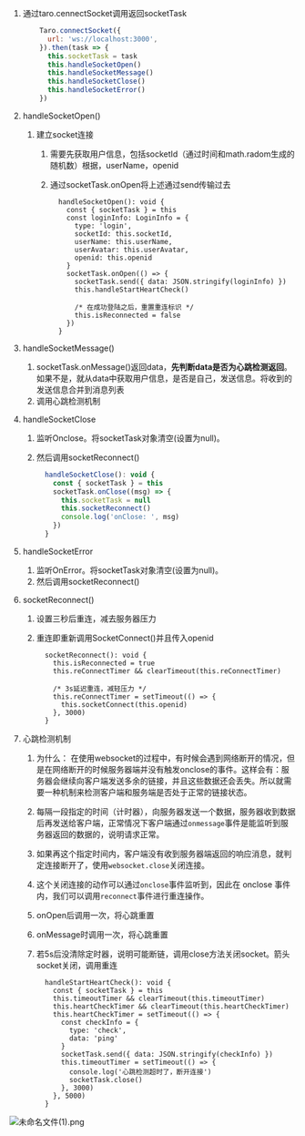 1. 通过taro.cennectSocket调用返回socketTask

   ```js
       Taro.connectSocket({
         url: 'ws://localhost:3000',
       }).then(task => {
         this.socketTask = task
         this.handleSocketOpen()
         this.handleSocketMessage()
         this.handleSocketClose()
         this.handleSocketError()
       })
   ```

2. handleSocketOpen()

   1. 建立socket连接
      1. 需要先获取用户信息，包括socketId（通过时间和math.radom生成的随机数）根据，userName，openid

      2. 通过socketTask.onOpen将上述通过send传输过去

         ```
           handleSocketOpen(): void {
             const { socketTask } = this
             const loginInfo: LoginInfo = {
               type: 'login',
               socketId: this.socketId,
               userName: this.userName,
               userAvatar: this.userAvatar,
               openid: this.openid
             }
             socketTask.onOpen(() => {
               socketTask.send({ data: JSON.stringify(loginInfo) })
               this.handleStartHeartCheck()
         
               /* 在成功登陆之后，重置重连标识 */
               this.isReconnected = false
             })
           }
         ```

         

3. handleSocketMessage()

   1. socketTask.onMessage()返回data，**先判断data是否为心跳检测返回**。如果不是，就从data中获取用户信息，是否是自己，发送信息。将收到的发送信息合并到消息列表
   2. 调用心跳检测机制

4. handleSocketClose

   1. 监听Onclose。将socketTask对象清空(设置为null)。

   2. 然后调用socketReconnect()

      ```js
        handleSocketClose(): void {
          const { socketTask } = this
          socketTask.onClose((msg) => {
            this.socketTask = null
            this.socketReconnect()
            console.log('onClose: ', msg)
          })
        }
      
      ```

      

5. handleSocketError

   1. 监听OnError。将socketTask对象清空(设置为null)。
   2. 然后调用socketReconnect()

6. socketReconnect()

   1. 设置三秒后重连，减去服务器压力

   2. 重连即重新调用SocketConnect()并且传入openid

      ```
        socketReconnect(): void {
          this.isReconnected = true
          this.reConnectTimer && clearTimeout(this.reConnectTimer)
      
          /* 3s延迟重连，减轻压力 */
          this.reConnectTimer = setTimeout(() => {
            this.socketConnect(this.openid)
          }, 3000)
        }
      ```

7. 心跳检测机制

   1. 为什么：  在使用websocket的过程中，有时候会遇到网络断开的情况，但是在网络断开的时候服务器端并没有触发onclose的事件。这样会有：服务器会继续向客户端发送多余的链接，并且这些数据还会丢失。所以就需要一种机制来检测客户端和服务端是否处于正常的链接状态。

   2. 每隔一段指定的时间（计时器），向服务器发送一个数据，服务器收到数据后再发送给客户端，正常情况下客户端通过`onmessage`事件是能监听到服务器返回的数据的，说明请求正常。

   3. 如果再这个指定时间内，客户端没有收到服务器端返回的响应消息，就判定连接断开了，使用`websocket.close`关闭连接。

   4. 这个关闭连接的动作可以通过`onclose`事件监听到，因此在 onclose 事件内，我们可以调用`reconnect`事件进行重连操作。

   5. onOpen后调用一次，将心跳重置

   6. onMessage时调用一次，将心跳重置

   7. 若5s后没清除定时器，说明可能断链，调用close方法关闭socket。箭头socket关闭，调用重连

      ```
        handleStartHeartCheck(): void {
          const { socketTask } = this
          this.timeoutTimer && clearTimeout(this.timeoutTimer)
          this.heartCheckTimer && clearTimeout(this.heartCheckTimer)
          this.heartCheckTimer = setTimeout(() => {
            const checkInfo = {
              type: 'check',
              data: 'ping'
            }
            socketTask.send({ data: JSON.stringify(checkInfo) })
            this.timeoutTimer = setTimeout(() => {
              console.log('心跳检测超时了，断开连接')
              socketTask.close()
            }, 3000)
          }, 5000)
        }
      ```

      

![未命名文件(1).png](https://segmentfault.com/img/bVcNBBr)
